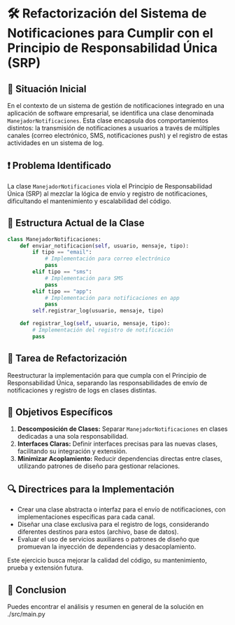 # 🛠️ Refactorización del Sistema de Notificaciones para Cumplir con el Principio de Responsabilidad Única (SRP)

## 📑 Situación Inicial

En el contexto de un sistema de gestión de notificaciones integrado en una aplicación de software empresarial, se identifica una clase denominada `ManejadorNotificaciones`. Esta clase encapsula dos comportamientos distintos: la transmisión de notificaciones a usuarios a través de múltiples canales (correo electrónico, SMS, notificaciones push) y el registro de estas actividades en un sistema de log.

## ❗ Problema Identificado

La clase `ManejadorNotificaciones` viola el Principio de Responsabilidad Única (SRP) al mezclar la lógica de envío y registro de notificaciones, dificultando el mantenimiento y escalabilidad del código.

## 🧩 Estructura Actual de la Clase

```python
class ManejadorNotificaciones:
    def enviar_notificacion(self, usuario, mensaje, tipo):
        if tipo == "email":
            # Implementación para correo electrónico
            pass
        elif tipo == "sms":
            # Implementación para SMS
            pass
        elif tipo == "app":
            # Implementación para notificaciones en app
            pass
        self.registrar_log(usuario, mensaje, tipo)

    def registrar_log(self, usuario, mensaje, tipo):
        # Implementación del registro de notificación
        pass
```

## 🎯 Tarea de Refactorización

Reestructurar la implementación para que cumpla con el Principio de Responsabilidad Única, separando las responsabilidades de envío de notificaciones y registro de logs en clases distintas.

## 📝 Objetivos Específicos

1. **Descomposición de Clases:** Separar `ManejadorNotificaciones` en clases dedicadas a una sola responsabilidad.
2. **Interfaces Claras:** Definir interfaces precisas para las nuevas clases, facilitando su integración y extensión.
3. **Minimizar Acoplamiento:** Reducir dependencias directas entre clases, utilizando patrones de diseño para gestionar relaciones.

## 🔍 Directrices para la Implementación

- Crear una clase abstracta o interfaz para el envío de notificaciones, con implementaciones específicas para cada canal.
- Diseñar una clase exclusiva para el registro de logs, considerando diferentes destinos para estos (archivo, base de datos).
- Evaluar el uso de servicios auxiliares o patrones de diseño que promuevan la inyección de dependencias y desacoplamiento.

Este ejercicio busca mejorar la calidad del código, su mantenimiento, prueba y extensión futura.

## 📑 Conclusion

Puedes encontrar el análisis y resumen en general de la solución en ./src/main.py
